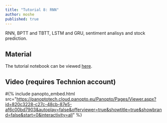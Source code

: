 ```yaml
---
title: "Tutorial 8: RNN"
author: moshe
published: true
---
```


RNN, BPTT and TBTT, LSTM and GRU, sentiment analisys and stock prediction.

## Material

The tutorial notebook can be viewed [here](https://nbviewer.org/github/vistalab-technion/cs236781-tutorials/blob/master/t08-%20RNN/tutorial8-SeqModels.ipynb?flush_cache=true).

## Video (requires Technion account)

#{% include panopto_embed.html src="https://panoptotech.cloud.panopto.eu/Panopto/Pages/Viewer.aspx?id=820c3228-c27c-48cb-87e5-af6c00bd7903&autoplay=false&offerviewer=true&showtitle=true&showbrand=false&start=0&interactivity=all" %}
